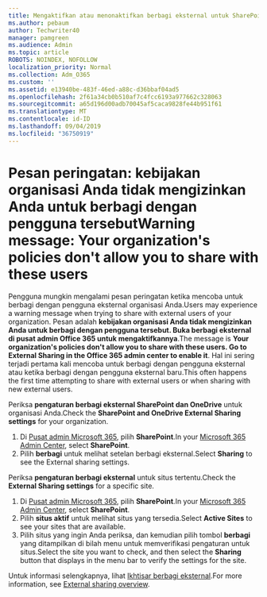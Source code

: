 ```yaml
---
title: Mengaktifkan atau menonaktifkan berbagi eksternal untuk SharePoint
ms.author: pebaum
author: Techwriter40
manager: pamgreen
ms.audience: Admin
ms.topic: article
ROBOTS: NOINDEX, NOFOLLOW
localization_priority: Normal
ms.collection: Adm_O365
ms.custom: ''
ms.assetid: e13940be-483f-46ed-a88c-d36bbaf04ad5
ms.openlocfilehash: 2f61a34cb0b510af7c4fcc6193a977662c328063
ms.sourcegitcommit: a65d196d00adb70045af5caca9828fe44b951f61
ms.translationtype: MT
ms.contentlocale: id-ID
ms.lasthandoff: 09/04/2019
ms.locfileid: "36750919"
---
```

# <a name="warning-message-your-organizations-policies-dont-allow-you-to-share-with-these-users"></a><span data-ttu-id="040ff-102">Pesan peringatan: kebijakan organisasi Anda tidak mengizinkan Anda untuk berbagi dengan pengguna tersebut</span><span class="sxs-lookup"><span data-stu-id="040ff-102">Warning message: Your organization's policies don't allow you to share with these users</span></span>

<span data-ttu-id="040ff-103">Pengguna mungkin mengalami pesan peringatan ketika mencoba untuk berbagi dengan pengguna eksternal organisasi Anda.</span><span class="sxs-lookup"><span data-stu-id="040ff-103">Users may experience a warning message when trying to share with external users of your organization.</span></span> <span data-ttu-id="040ff-104">Pesan adalah **kebijakan organisasi Anda tidak mengizinkan Anda untuk berbagi dengan pengguna tersebut. Buka berbagi eksternal di pusat admin Office 365 untuk mengaktifkannya**.</span><span class="sxs-lookup"><span data-stu-id="040ff-104">The message is **Your organization's policies don't allow you to share with these users. Go to External Sharing in the Office 365 admin center to enable it**.</span></span> <span data-ttu-id="040ff-105">Hal ini sering terjadi pertama kali mencoba untuk berbagi dengan pengguna eksternal atau ketika berbagi dengan pengguna eksternal baru.</span><span class="sxs-lookup"><span data-stu-id="040ff-105">This often happens the first time attempting to share with external users or when sharing with new external users.</span></span>

<span data-ttu-id="040ff-106">Periksa **pengaturan berbagi eksternal SharePoint dan OneDrive** untuk organisasi Anda.</span><span class="sxs-lookup"><span data-stu-id="040ff-106">Check the **SharePoint and OneDrive External Sharing settings** for your organization.</span></span>

1. <span data-ttu-id="040ff-107">Di [Pusat admin Microsoft 365](https://admin.microsoft.com/AdminPortal/Home#/homepage">https://admin.microsoft.com/), pilih **SharePoint**.</span><span class="sxs-lookup"><span data-stu-id="040ff-107">In your [Microsoft 365 Admin Center](https://admin.microsoft.com/AdminPortal/Home#/homepage">https://admin.microsoft.com/), select **SharePoint**.</span></span>
3. <span data-ttu-id="040ff-108">Pilih **berbagi** untuk melihat setelan berbagi eksternal.</span><span class="sxs-lookup"><span data-stu-id="040ff-108">Select **Sharing** to see the External sharing settings.</span></span>

<span data-ttu-id="040ff-109">Periksa **pengaturan berbagi eksternal** untuk situs tertentu.</span><span class="sxs-lookup"><span data-stu-id="040ff-109">Check the **External Sharing settings** for a specific site.</span></span>

1. <span data-ttu-id="040ff-110">Di [Pusat admin Microsoft 365](https://admin.microsoft.com/AdminPortal/Home#/homepage">https://admin.microsoft.com/), pilih **SharePoint**.</span><span class="sxs-lookup"><span data-stu-id="040ff-110">In your [Microsoft 365 Admin Center](https://admin.microsoft.com/AdminPortal/Home#/homepage">https://admin.microsoft.com/), select **SharePoint**.</span></span>
2. <span data-ttu-id="040ff-111">Pilih **situs aktif** untuk melihat situs yang tersedia.</span><span class="sxs-lookup"><span data-stu-id="040ff-111">Select **Active Sites** to see your sites that are available.</span></span>
3. <span data-ttu-id="040ff-112">Pilih situs yang ingin Anda periksa, dan kemudian pilih tombol **berbagi** yang ditampilkan di bilah menu untuk memverifikasi pengaturan untuk situs.</span><span class="sxs-lookup"><span data-stu-id="040ff-112">Select the site you want to check, and then select the **Sharing** button that displays in the menu bar to verify the settings for the site.</span></span>

<span data-ttu-id="040ff-113">Untuk informasi selengkapnya, lihat [Ikhtisar berbagi eksternal](https://docs.microsoft.com/sharepoint/external-sharing-overview).</span><span class="sxs-lookup"><span data-stu-id="040ff-113">For more information, see [External sharing overview](https://docs.microsoft.com/sharepoint/external-sharing-overview).</span></span>